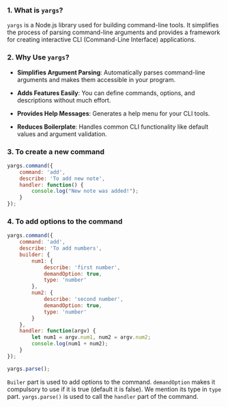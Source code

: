 ### 1. **What is** `yargs`**?**

`yargs` is a Node.js library used for building command-line tools. It simplifies the process of parsing command-line arguments and provides a framework for creating interactive CLI (Command-Line Interface) applications.

### 2. **Why Use** `yargs`**?**

- **Simplifies Argument Parsing**: Automatically parses command-line arguments and makes them accessible in your program.
    
- **Adds Features Easily**: You can define commands, options, and descriptions without much effort.
    
- **Provides Help Messages**: Generates a help menu for your CLI tools.
    
- **Reduces Boilerplate**: Handles common CLI functionality like default values and argument validation.

### 3. To create a new command

```javascript
yargs.command({
    command: 'add',
    describe: 'To add new note',
    handler: function() {
        console.log("New note was added!");
    }
});
```

### 4. To add options to the command

```javascript
yargs.command({
    command: 'add',
    describe: 'To add numbers',
    builder: {
        num1: {
            describe: 'first number',
            demandOption: true,
            type: 'number'
        },
        num2: {
            describe: 'second number',
            demandOption: true,
            type: 'number'
        }
    },
    handler: function(argv) {
        let num1 = argv.num1, num2 = argv.num2;
        console.log(num1 + num2);
    }
});

yargs.parse();
```

`Builer` part is used to add options to the command. `demandOption` makes it compulsory to use if it is true (default it is false). We mention its type in `type` part.
`yargs.parse()` is used to call the `handler` part of the command.